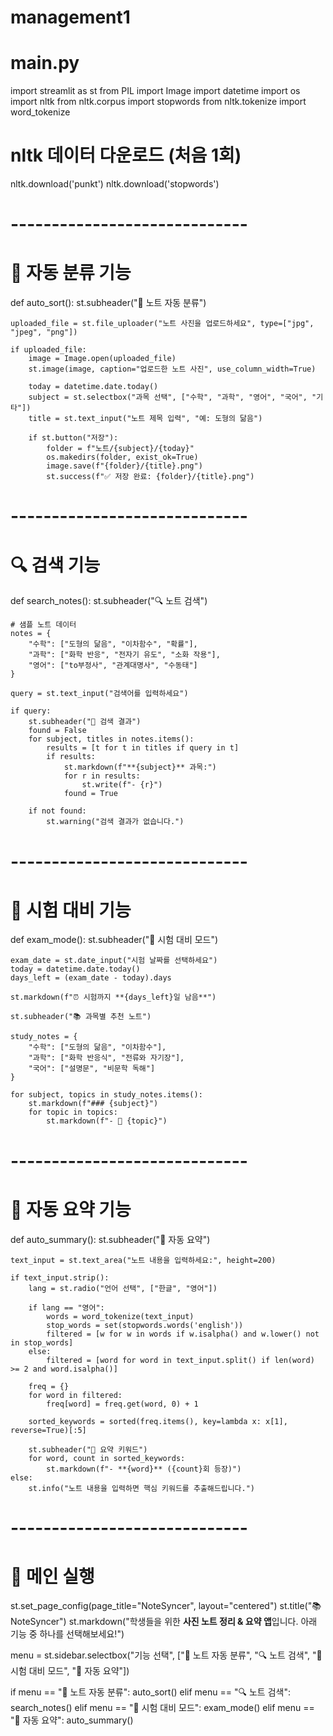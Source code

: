 # management1
# main.py
import streamlit as st
from PIL import Image
import datetime
import os
import nltk
from nltk.corpus import stopwords
from nltk.tokenize import word_tokenize

# nltk 데이터 다운로드 (처음 1회)
nltk.download('punkt')
nltk.download('stopwords')

# -----------------------------
# 📂 자동 분류 기능
def auto_sort():
    st.subheader("📂 노트 자동 분류")

    uploaded_file = st.file_uploader("노트 사진을 업로드하세요", type=["jpg", "jpeg", "png"])

    if uploaded_file:
        image = Image.open(uploaded_file)
        st.image(image, caption="업로드한 노트 사진", use_column_width=True)

        today = datetime.date.today()
        subject = st.selectbox("과목 선택", ["수학", "과학", "영어", "국어", "기타"])
        title = st.text_input("노트 제목 입력", "예: 도형의 닮음")

        if st.button("저장"):
            folder = f"노트/{subject}/{today}"
            os.makedirs(folder, exist_ok=True)
            image.save(f"{folder}/{title}.png")
            st.success(f"✅ 저장 완료: {folder}/{title}.png")

# -----------------------------
# 🔍 검색 기능
def search_notes():
    st.subheader("🔍 노트 검색")

    # 샘플 노트 데이터
    notes = {
        "수학": ["도형의 닮음", "이차함수", "확률"],
        "과학": ["화학 반응", "전자기 유도", "소화 작용"],
        "영어": ["to부정사", "관계대명사", "수동태"]
    }

    query = st.text_input("검색어를 입력하세요")

    if query:
        st.subheader("📑 검색 결과")
        found = False
        for subject, titles in notes.items():
            results = [t for t in titles if query in t]
            if results:
                st.markdown(f"**{subject}** 과목:")
                for r in results:
                    st.write(f"- {r}")
                found = True

        if not found:
            st.warning("검색 결과가 없습니다.")

# -----------------------------
# 📅 시험 대비 기능
def exam_mode():
    st.subheader("📅 시험 대비 모드")

    exam_date = st.date_input("시험 날짜를 선택하세요")
    today = datetime.date.today()
    days_left = (exam_date - today).days

    st.markdown(f"⏰ 시험까지 **{days_left}일 남음**")

    st.subheader("📚 과목별 추천 노트")

    study_notes = {
        "수학": ["도형의 닮음", "이차함수"],
        "과학": ["화학 반응식", "전류와 자기장"],
        "국어": ["설명문", "비문학 독해"]
    }

    for subject, topics in study_notes.items():
        st.markdown(f"### {subject}")
        for topic in topics:
            st.markdown(f"- 📄 {topic}")

# -----------------------------
# 🧠 자동 요약 기능
def auto_summary():
    st.subheader("🧠 자동 요약")

    text_input = st.text_area("노트 내용을 입력하세요:", height=200)

    if text_input.strip():
        lang = st.radio("언어 선택", ["한글", "영어"])

        if lang == "영어":
            words = word_tokenize(text_input)
            stop_words = set(stopwords.words('english'))
            filtered = [w for w in words if w.isalpha() and w.lower() not in stop_words]
        else:
            filtered = [word for word in text_input.split() if len(word) >= 2 and word.isalpha()]

        freq = {}
        for word in filtered:
            freq[word] = freq.get(word, 0) + 1

        sorted_keywords = sorted(freq.items(), key=lambda x: x[1], reverse=True)[:5]

        st.subheader("🔑 요약 키워드")
        for word, count in sorted_keywords:
            st.markdown(f"- **{word}** ({count}회 등장)")
    else:
        st.info("노트 내용을 입력하면 핵심 키워드를 추출해드립니다.")

# -----------------------------
# 🚀 메인 실행
st.set_page_config(page_title="NoteSyncer", layout="centered")
st.title("📚 NoteSyncer")
st.markdown("학생들을 위한 **사진 노트 정리 & 요약 앱**입니다. 아래 기능 중 하나를 선택해보세요!")

menu = st.sidebar.selectbox("기능 선택", ["📂 노트 자동 분류", "🔍 노트 검색", "📅 시험 대비 모드", "🧠 자동 요약"])

if menu == "📂 노트 자동 분류":
    auto_sort()
elif menu == "🔍 노트 검색":
    search_notes()
elif menu == "📅 시험 대비 모드":
    exam_mode()
elif menu == "🧠 자동 요약":
    auto_summary()
